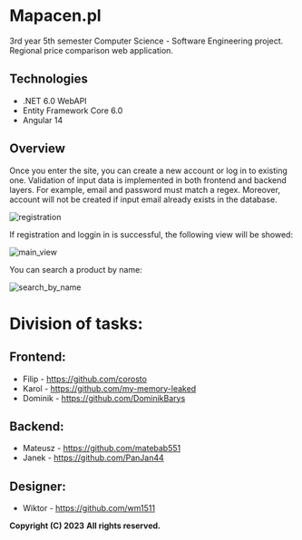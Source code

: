 # Mapacen.pl
3rd year 5th semester Computer Science - Software Engineering project.
Regional price comparison web application.

## Technologies
* .NET 6.0 WebAPI
* Entity Framework Core 6.0
* Angular 14

## Overview
Once you enter the site, you can create a new account or log in to existing one.
Validation of input data is implemented in both frontend and backend layers. For example, email and password must match a regex. Moreover, account will not be created if input email already exists in the database.

![registration](https://i.postimg.cc/GmNrhLB0/rejestracja.png)

If registration and loggin in is successful, the following view will be showed:

![main_view](https://i.postimg.cc/CKXjNqzv/po-Zalogowaniu.png)

You can search a product by name:

![search_by_name](https://i.postimg.cc/HxmLdYKY/wyszukiwanie-Po-Nazwie.png)

# Division of tasks:

## Frontend:
- Filip - https://github.com/corosto
- Karol - https://github.com/my-memory-leaked
- Dominik - https://github.com/DominikBarys

## Backend:
- Mateusz - https://github.com/matebab551
- Janek - https://github.com/PanJan44

## Designer:
- Wiktor - https://github.com/wm1511

**Copyright (C) 2023**
**All rights reserved.**
